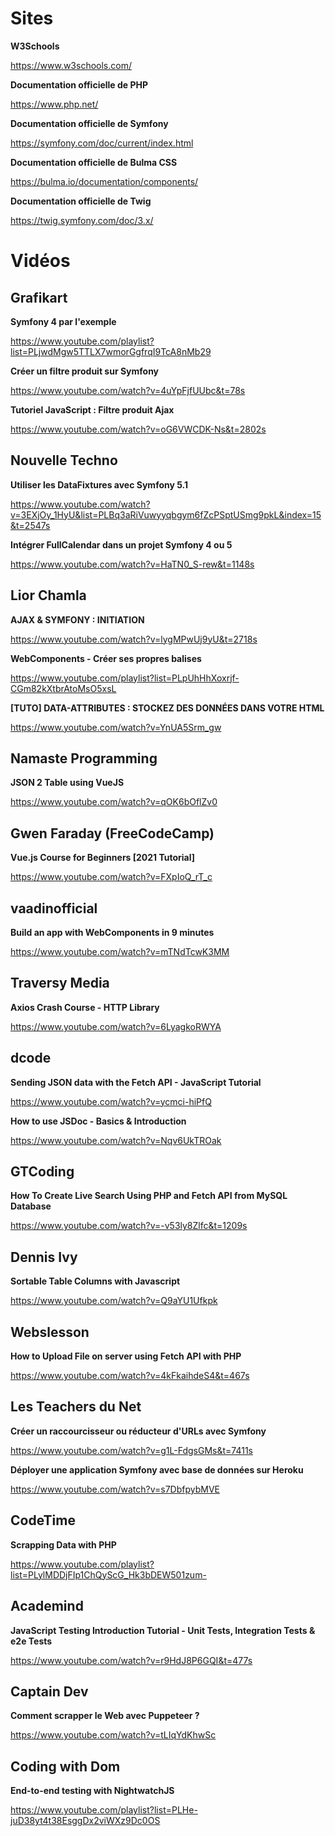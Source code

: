 # Sites

**W3Schools**

https://www.w3schools.com/

**Documentation officielle de PHP**

https://www.php.net/

**Documentation officielle de Symfony**

https://symfony.com/doc/current/index.html

**Documentation officielle de Bulma CSS**

https://bulma.io/documentation/components/

**Documentation officielle de Twig**

https://twig.symfony.com/doc/3.x/

# Vidéos

## Grafikart

**Symfony 4 par l'exemple**

https://www.youtube.com/playlist?list=PLjwdMgw5TTLX7wmorGgfrqI9TcA8nMb29

**Créer un filtre produit sur Symfony**

https://www.youtube.com/watch?v=4uYpFjfUUbc&t=78s

**Tutoriel JavaScript : Filtre produit Ajax**

https://www.youtube.com/watch?v=oG6VWCDK-Ns&t=2802s

## Nouvelle Techno

**Utiliser les DataFixtures avec Symfony 5.1**

https://www.youtube.com/watch?v=3EXjOy_1HyU&list=PLBq3aRiVuwyyqbgym6fZcPSptUSmg9pkL&index=15&t=2547s

**Intégrer FullCalendar dans un projet Symfony 4 ou 5**

https://www.youtube.com/watch?v=HaTN0_S-rew&t=1148s

## Lior Chamla

**AJAX & SYMFONY : INITIATION**

https://www.youtube.com/watch?v=lygMPwUj9yU&t=2718s

**WebComponents - Créer ses propres balises**

https://www.youtube.com/playlist?list=PLpUhHhXoxrjf-CGm82kXtbrAtoMsO5xsL

**[TUTO] DATA-ATTRIBUTES : STOCKEZ DES DONNÉES DANS VOTRE HTML**

https://www.youtube.com/watch?v=YnUA5Srm_gw

## Namaste Programming

**JSON 2 Table using VueJS**

https://www.youtube.com/watch?v=qOK6bOflZv0

## Gwen Faraday (FreeCodeCamp)

**Vue.js Course for Beginners [2021 Tutorial]**

https://www.youtube.com/watch?v=FXpIoQ_rT_c

## vaadinofficial

**Build an app with WebComponents in 9 minutes**

https://www.youtube.com/watch?v=mTNdTcwK3MM

## Traversy Media

**Axios Crash Course - HTTP Library**

https://www.youtube.com/watch?v=6LyagkoRWYA

## dcode

**Sending JSON data with the Fetch API - JavaScript Tutorial**

https://www.youtube.com/watch?v=ycmci-hiPfQ

**How to use JSDoc - Basics & Introduction**

https://www.youtube.com/watch?v=Nqv6UkTROak

## GTCoding

**How To Create Live Search Using PHP and Fetch API from MySQL Database**

https://www.youtube.com/watch?v=-v53ly8Zlfc&t=1209s

## Dennis Ivy

**Sortable Table Columns with Javascript**

https://www.youtube.com/watch?v=Q9aYU1Ufkpk

## Webslesson

**How to Upload File on server using Fetch API with PHP**

https://www.youtube.com/watch?v=4kFkaihdeS4&t=467s

## Les Teachers du Net

**Créer un raccourcisseur ou réducteur d'URLs avec Symfony**

https://www.youtube.com/watch?v=g1L-FdgsGMs&t=7411s

**Déployer une application Symfony avec base de données sur Heroku**

https://www.youtube.com/watch?v=s7DbfpybMVE

## CodeTime

**Scrapping Data with PHP**

https://www.youtube.com/playlist?list=PLylMDDjFIp1ChQyScG_Hk3bDEW501zum-

## Academind

**JavaScript Testing Introduction Tutorial - Unit Tests, Integration Tests & e2e Tests**

https://www.youtube.com/watch?v=r9HdJ8P6GQI&t=477s

## Captain Dev

**Comment scrapper le Web avec Puppeteer ?**

https://www.youtube.com/watch?v=tLIqYdKhwSc

## Coding with Dom

**End-to-end testing with NightwatchJS**

https://www.youtube.com/playlist?list=PLHe-juD38yt4t38EsggDx2viWXz9Dc0OS